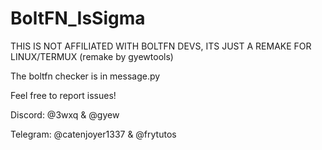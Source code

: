 # BoltFN_IsSigma
THIS IS NOT AFFILIATED WITH BOLTFN DEVS, ITS JUST A REMAKE FOR LINUX/TERMUX (remake by gyewtools)

The boltfn checker is in message.py

Feel free to report issues!

Discord:
@3wxq & @gyew

Telegram:
@catenjoyer1337 & @frytutos
